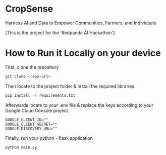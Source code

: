 # CropSense
Harness AI and Data to Empower Communities, Farmers, and Individuals

[This is the project for the 'Redpanda AI Hackathon']

# How to Run it Locally on your device

First, clone the repository

```bash
git clone <repo-url>
```

Then locate to the project folder & install the required libraries

```bash
pip install -r requirements.txt
```

Afterwards locate to your .env file & replace the keys according to your Google Cloud Console project.

```.env
GOOGLE_CLIENT_ID=""
GOOGLE_CLIENT_SECRET=""
GOOGLE_DISCOVERY_URL=""
```

Finally, run your python - flask application

```bash
python main.py
```
